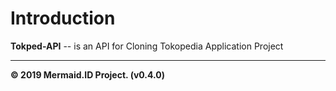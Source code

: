 Introduction
============
**Tokped-API** -- is an API for Cloning Tokopedia Application Project

<hr>
<strong>© 2019 Mermaid.ID Project. (v0.4.0)<strong>
